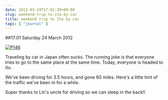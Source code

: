 ```yaml
---
date: 2012-03-24T17:01:30+09:00
slug: weekend-trip-to-ito-by-car
title: weekend trip to Ito by car
tags: [ "journal" ]
---
```


##17:01 Saturday 24 March 2012

[![P146](http://getfile3.posterous.com/getfile/files.posterous.com/thunderrabbit/CCyIgAxxAeicvGiqfgFypebyBdmHnvFgofxFAzGpjFwIeFwejvtveEEflAiH/p146.jpg.scaled500.jpg)](http://getfile6.posterous.com/getfile/files.posterous.com/thunderrabbit/CCyIgAxxAeicvGiqfgFypebyBdmHnvFgofxFAzGpjFwIeFwejvtveEEflAiH/p146.jpg.scaled1000.jpg)

Traveling by car in Japan often sucks.   The running joke is that everyone tries to go to the same place at the same time. Today, everyone is headed to Ito. 

We've been driving for 3.5 hours, and gone 60 miles.  Here's a little hint of the traffic we've been in for a while.

Super thanks to Lin's uncle for driving so we can sleep in the back!!
